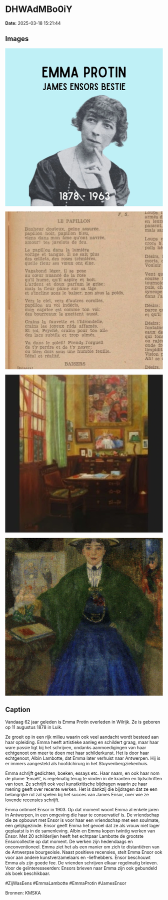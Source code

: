# DHWAdMBo0iY

**Date:** 2025-03-18 15:21:44

## Images

![Image](../images/DHWAdMBo0iY_0.webp)

![Image](../images/DHWAdMBo0iY_1.webp)

![Image](../images/DHWAdMBo0iY_2.webp)

![Image](../images/DHWAdMBo0iY_3.webp)

## Caption

Vandaag 62 jaar geleden is Emma Protin overleden in Wilrijk. Ze is geboren op 11 augustus 1878 in Luik. 

Ze groeit op in een rijk milieu waarin ook veel aandacht wordt besteed aan haar opleiding. Emma heeft artistieke aanleg en schildert graag, maar haar ware passie ligt bij het schrijven, ondanks aanmoedigingen van haar echtgenoot om meer te doen met haar schilderkunst. Het is door haar echtgenoot, Albin Lambotte, dat Emma later verhuist naar Antwerpen. Hij is er immers aangesteld als hoofdchirurg in het Stuyvenbergziekenhuis. 

Emma schrijft gedichten, boeken, essays etc. Haar naam, en ook haar nom de plume 'Emaël', is regelmatig terug te vinden in de kranten en tijdschriften van toen. Ze schrijft ook veel kunstkritische bijdragen waarin ze haar mening geeft over recente werken. Het is dankzij die bijdragen dat ze een belangrijke rol zal spelen bij het succes van James Ensor, over wie ze lovende recensies schrijft. 

Emma ontmoet Ensor in 1903. Op dat moment woont Emma al enkele jaren in Antwerpen, in een omgeving die haar te conservatief is. De vriendschap die ze opbouwt met Ensor is voor haar een vriendschap met een soulmate, een gelijkgezinde. Ensor geeft Emma het gevoel dat ze als vrouw niet lager geplaatst is in de samenleving. Albin en Emma kopen twintig werken van Ensor. Met 20 schilderijen heeft het echtpaar Lambotte de grootste Ensorcollectie op dat moment. De werken zijn hedendaags en onconventioneel. Emma ziet het als een manier om zich te distantiëren van de Antwerpse bourgeoisie. Naast positieve recensies, stelt Emma Ensor ook voor aan andere kunstverzamelaars en -liefhebbers. Ensor beschouwt Emma als zijn goede fee. De vrienden schrijven elkaar regelmatig brieven. Voor de geïnteresseerden: Ensors brieven naar Emma zijn ook gebundeld als boek beschikbaar. 

#ZijWasEens #EmmaLambotte #EmmaProtin #JamesEnsor

Bronnen: KMSKA

